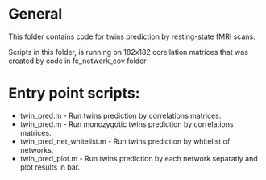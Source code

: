 # General
This folder contains code for twins prediction by resting-state fMRI scans.

Scripts in this folder, is running on 182x182 corellation matrices that was created by code in fc_network_cov folder
# Entry point scripts:

- twin_pred.m - Run twins prediction by correlations matrices.
- twin_pred.m - Run monozygotic twins prediction by correlations matrices.
- twin_pred_net_whitelist.m - Run twins prediction by whitelist of networks.
- twin_pred_plot.m - Run twins prediction by each network separatly and plot results in bar.
